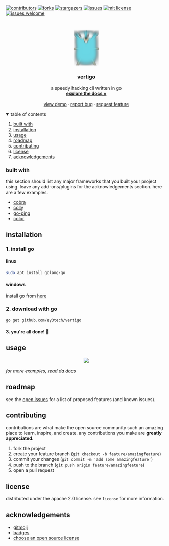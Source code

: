 <!--
*** from https://github.com/othneildrew/best-readme-template
-->

[![contributors][contributors-shield]][contributors-url]
[![forks][forks-shield]][forks-url]
[![stargazers][stars-shield]][stars-url]
[![issues][issues-shield]][issues-url]
[![mit license][license-shield]][license-url]
[![issues welcome](https://img.shields.io/badge/issues-welcome-green?style=for-the-badge&logo=github)](https://github.com/ey3tech/vertigo/issues)


<!-- project logo -->
<br />
<p align="center">
  <a href="https://github.com/ey3tech/vertigo">
    <img src="docs/images/death.png" alt="vertigo project logo" width="80">
  </a>

  <h3 align="center"><b>vertigo</b></h3>

  <p align="center">
    a speedy hacking cli written in go
    <br />
    <a href="docs/vertigo.md"><strong>explore the docs »</strong></a>
    <br />
    <br />
    <a href="https://github.com/ey3tech/vertigo">view demo</a>
    ·
    <a href="https://github.com/ey3tech/vertigo/issues">report bug</a>
    ·
    <a href="https://github.com/ey3tech/vertigo/issues">request feature</a>
  </p>
</p>



<!-- table of contents -->
<details open="open">
  <summary>table of contents</summary>
  <ol>
    <li><a href="#built-with">built with</a></li>
    <li><a href="#installation">installation</a></li>
    <li><a href="#usage">usage</a></li>
    <li><a href="#roadmap">roadmap</a></li>
    <li><a href="#contributing">contributing</a></li>
    <li><a href="#license">license</a></li>
    <li><a href="#acknowledgements">acknowledgements</a></li>
  </ol>
</details>



<!-- about the project -->

### built with

this section should list any major frameworks that you built your project using. leave any add-ons/plugins for the acknowledgements section. here are a few examples.
* [cobra](https://github.com/spf13/cobra)
* [colly](https://github.com/gocolly/colly)
* [go-ping](https://github.com/go-ping/ping)
* [color](https://github.com/fatih/color)



<!-- getting started -->

## installation

### 1. install go
#### **linux**
```sh
sudo apt install golang-go
```
#### **windows**
install go from [here](https://golang.org/dl/)

### 2. download with go

   ```sh
   go get github.com/ey3tech/vertigo
   ```
#### 3. you're all done! 🎉



<!-- usage examples -->
## usage

<center><img src="https://user-images.githubusercontent.com/73202594/134030015-d4ca624c-c85e-475c-8d13-10bcaed490ee.png" width=700px></center>

_for more examples, [read da docs](docs/vertigo.md)_



<!-- roadmap -->
## roadmap

see the [open issues](https://github.com/ey3tech/vertigo/issues) for a list of proposed features (and known issues).



<!-- contributing -->
## contributing

contributions are what make the open source community such an amazing place to learn, inspire, and create. any contributions you make are **greatly appreciated**.

1. fork the project
2. create your feature branch (`git checkout -b feature/amazingfeature`)
3. commit your changes (`git commit -m 'add some amazingfeature'`)
4. push to the branch (`git push origin feature/amazingfeature`)
5. open a pull request



<!-- license -->
## license

distributed under the apache 2.0 license. see `license` for more information.

<!-- acknowledgements -->
## acknowledgements
* [gitmoji](https://gitmoji.dev)
* [badges](https://shields.io)
* [choose an open source license](https://choosealicense.com)





<!-- markdown links & images -->
<!-- https://www.markdownguide.org/basic-syntax/#reference-style-links -->
[contributors-shield]: https://img.shields.io/github/contributors/ey3tech/vertigo.svg?style=for-the-badge
[contributors-url]: https://github.com/ey3tech/vertigo/graphs/contributors
[forks-shield]: https://img.shields.io/github/forks/ey3tech/vertigo.svg?style=for-the-badge
[forks-url]: https://github.com/ey3tech/vertigo/network/members
[stars-shield]: https://img.shields.io/github/stars/ey3tech/vertigo.svg?style=for-the-badge
[stars-url]: https://github.com/ey3tech/vertigo/stargazers
[issues-shield]: https://img.shields.io/github/issues/ey3tech/vertigo.svg?style=for-the-badge
[issues-url]: https://github.com/ey3tech/vertigo/issues
[license-shield]: https://img.shields.io/github/license/ey3tech/vertigo.svg?style=for-the-badge
[license-url]: https://github.com/ey3tech/vertigo/LICENSE
[product-screenshot]: images/screenshot.png
